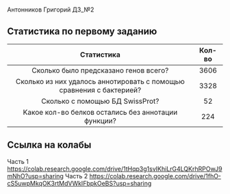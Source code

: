#
Антонников Григорий ДЗ_№2
## Статистика по первому заданию
| Статистика                                                           | Кол-во |
| :---: | :---: |
| Cколько было предсказано генов всего?                                | 3606 |
| Cколько из них удалось аннотировать с помощью сравнения с бактерией? | 3328 | 
| Сколько с помощью БД SwissProt?                                      | 52 | 
| Kакое кол-во белков остались без аннотации функции?                  | 224 | 
## Ссылка на колабы
Часть 1
https://colab.research.google.com/drive/1tHqp3g1svIKhiLrG4LQKrhRPOwJ9mNhO?usp=sharing
Часть 2
https://colab.research.google.com/drive/1fhO-cS5uwpMkqOK3rtMdVWkIFbpkOeBS?usp=sharing
